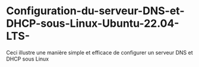 # Configuration-du-serveur-DNS-et-DHCP-sous-Linux-Ubuntu-22.04-LTS-
Ceci illustre une manière simple et efficace de configurer un serveur DNS et DHCP sous Linux 
